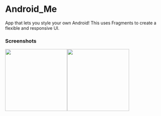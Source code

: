 # Android_Me
App that lets you style your own Android! This uses Fragments to create a flexible and responsive UI.

### Screenshots
<img src="https://image.ibb.co/dLVpSJ/Screenshot_2018_07_03_21_20_30_025_com_example_android_android_me.png" width="200"><img src="https://image.ibb.co/gVE51d/Screenshot_2018_07_03_21_20_40_463_com_example_android_android_me.png" width="200">
